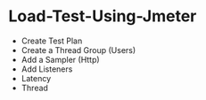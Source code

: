 # Load-Test-Using-Jmeter
- Create Test Plan
- Create a Thread Group (Users)
- Add a Sampler (Http)
- Add Listeners
- Latency
- Thread
